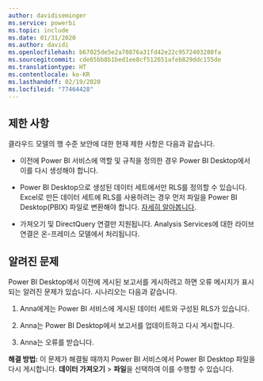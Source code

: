 ```yaml
---
author: davidiseminger
ms.service: powerbi
ms.topic: include
ms.date: 01/31/2020
ms.author: davidi
ms.openlocfilehash: b67025de5e2a70876a31fd42e22c9572403288fa
ms.sourcegitcommit: cde65bb8b1bed1ee8cf512651afeb829ddc155de
ms.translationtype: HT
ms.contentlocale: ko-KR
ms.lasthandoff: 02/19/2020
ms.locfileid: "77464428"
---
```

## <a name="limitations"></a>제한 사항

클라우드 모델의 행 수준 보안에 대한 현재 제한 사항은 다음과 같습니다.

* 이전에 Power BI 서비스에 역할 및 규칙을 정의한 경우 Power BI Desktop에서 이를 다시 생성해야 합니다.

* Power BI Desktop으로 생성된 데이터 세트에서만 RLS를 정의할 수 있습니다. Excel로 만든 데이터 세트에 RLS를 사용하려는 경우 먼저 파일을 Power BI Desktop(PBIX) 파일로 변환해야 합니다. [자세히 알아봅니다](../desktop-import-excel-workbooks.md).

* 가져오기 및 DirectQuery 연결만 지원됩니다. Analysis Services에 대한 라이브 연결은 온-프레미스 모델에서 처리됩니다.

## <a name="known-issues"></a>알려진 문제

Power BI Desktop에서 이전에 게시된 보고서를 게시하려고 하면 오류 메시지가 표시되는 알려진 문제가 있습니다. 시나리오는 다음과 같습니다.

1. Anna에게는 Power BI 서비스에 게시된 데이터 세트와 구성된 RLS가 있습니다.

1. Anna는 Power BI Desktop에서 보고서를 업데이트하고 다시 게시합니다.

1. Anna는 오류를 받습니다.

**해결 방법:** 이 문제가 해결될 때까지 Power BI 서비스에서 Power BI Desktop 파일을 다시 게시합니다. **데이터 가져오기** > **파일**을 선택하여 이를 수행할 수 있습니다.
